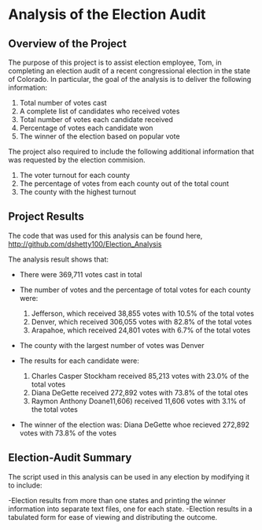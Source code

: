# Analysis of the Election Audit

## Overview of the Project

The purpose of this project is to assist election employee, Tom, in completing an election audit of a recent congressional 
election in the state of Colorado. In particular, the goal of the analysis is to deliver the following information: 

1. Total number of votes cast
2. A complete list of candidates who received votes
3. Total number of votes each candidate received
4. Percentage of votes each candidate won
5. The winner of the election based on popular vote

The project also required to include the following additional information that was requested by the election commision.

1. The voter turnout for each county
2. The percentage of votes from each county out of the total count
3. The county with the highest turnout

## Project Results

The code that was used for this analysis can be found here, http://github.com/dshetty100/Election_Analysis 

The analysis result shows that:
- There were 369,711 votes cast in total

- The number of votes and the percentage of total votes for each county were:

  1. Jefferson, which received 38,855 votes with 10.5% of the total votes
  2. Denver, which received 306,055 votes with 82.8% of the total votes
  3. Arapahoe, which received 24,801 votes with 6.7% of the total votes

- The county with the largest number of votes was Denver

- The results for each candidate were:
  1.  Charles Casper Stockham received 85,213 votes with 23.0% of the total votes
  2.  Diana DeGette received 272,892 votes with 73.8% of the total otes
  3.  Raymon Anthony Doane11,606) received 11,606 votes with 3.1% of the total votes

- The winner of the election was:
  Diana DeGette whoe recieved 272,892 votes with 73.8% of the votes
 
## Election-Audit Summary

The script used in this analysis can be used in any election by modifying it to include:

-Election results from more than one states and printing the winner information into separate text files, one for each state.
-Election results in a tabulated form for ease of viewing and distributing the outcome. 
